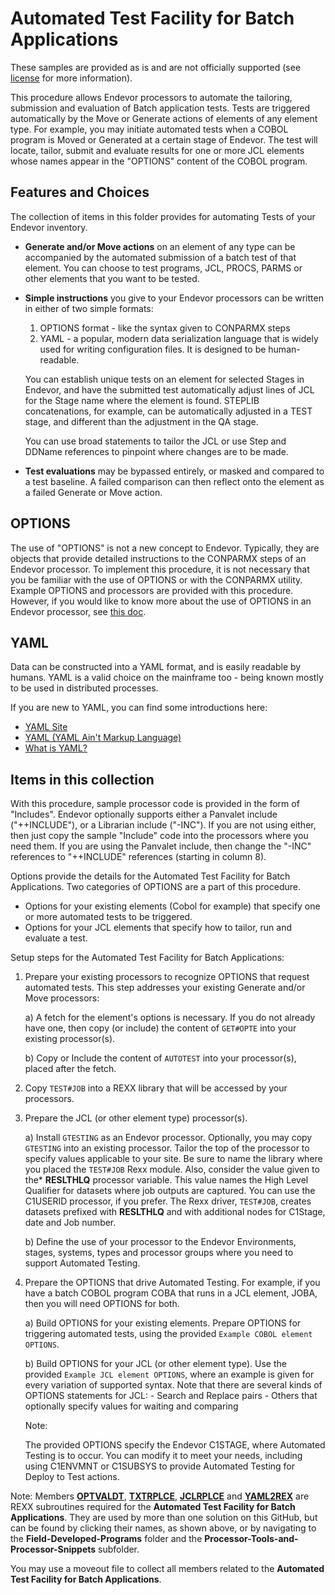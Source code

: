 # Automated Test Facility for Batch Applications

These samples are provided as is and are not officially supported (see [license](https://github.com/BroadcomMFD/broadcom-product-scripts/blob/main/LICENSE
) for more information).

This procedure allows Endevor processors to automate the tailoring, submission and evaluation of Batch application tests. Tests are triggered automatically by the Move or Generate actions of elements of any element type. For example, you may initiate automated tests when a COBOL program is Moved or Generated at a certain stage of Endevor. The test will locate, tailor, submit and evaluate results for one or more JCL elements whose names appear in the "OPTIONS" content of the COBOL program. 

## Features and  Choices
The collection of items in this folder provides for automating Tests of your Endevor inventory. 

- **Generate and/or Move actions** on an element of any type can be accompanied by the automated submission of a batch test of that element. You can choose to test programs, JCL, PROCS, PARMS or other elements that you want to be tested.

- **Simple instructions** you give to your Endevor processors can be written in either of two simple formats:
    1) OPTIONS format - like the syntax given to CONPARMX steps
    2) YAML - a popular, modern data serialization language that is widely used for writing configuration files. It is designed to be human-readable.

    You can establish unique tests on an element for selected Stages in Endevor, and have the submitted test automatically adjust lines of JCL for the Stage name where the element is found. STEPLIB concatenations,  for example, can be automatically adjusted in a TEST stage, and different than the adjustment in the QA stage. 

    You can use broad statements to tailor the JCL or use Step and DDName references to pinpoint where changes are to be made. 

- **Test evaluations** may be bypassed entirely, or masked and compared to a test baseline. A failed comparison can then reflect onto the element as a failed Generate or Move action. 

## OPTIONS

The use of "OPTIONS" is not a new concept to Endevor. Typically, they are objects that provide detailed instructions to the CONPARMX steps of an Endevor processor. To implement this procedure, it is not necessary that you be familiar with the use of OPTIONS or with the CONPARMX utility. Example OPTIONS and processors are provided with this procedure. However, if you would like to know more about the use of OPTIONS in an Endevor processor, see [this doc](https://techdocs.broadcom.com/us/en/ca-mainframe-software/devops/ca-endevor-software-change-manager/18-1/administrating/processors/processor-utilities.html#concept.dita_f657792fe5b63ba8cd9304095175664793517854_CONPARMXUtility).

## YAML 

Data can be constructed into a YAML format, and is easily readable by humans. YAML is a valid choice on the mainframe too - being known mostly to be used in distributed processes.

If you are new to YAML, you can find some introductions here:

 - [YAML Site](https://yaml.org/spec/1.2.2/)
 - [YAML (YAML Ain't Markup Language)](https://www.techtarget.com/searchitoperations/definition/YAML-YAML-Aint-Markup-Language)
 - [What is YAML?](https://www.freecodecamp.org/news/what-is-yaml-the-yml-file-format/)

## Items in this collection

With this procedure, sample processor code is provided in the form of "Includes". Endevor optionally supports either a Panvalet include ("++INCLUDE"), or a Librarian include ("-INC"). If you are not using either, then just copy the sample "Include" code into the processors where you need them. If you are using the Panvalet include, then change the "-INC" references to "++INCLUDE" references (starting in column 8).

Options provide the details for the Automated Test Facility for Batch Applications. Two categories of OPTIONS are a part of this procedure.

- Options for your existing elements (Cobol for example) that specify one or more automated tests to be triggered. 
- Options for your JCL elements that specify how to tailor, run and evaluate a test.

Setup steps for the Automated Test Facility for Batch Applications: 

1)	Prepare your existing processors to recognize OPTIONS that request automated tests. This step addresses your existing Generate and/or Move processors:

    a)  A fetch for the element's options is necessary. If you do not already have one, then copy (or include) the content of `GET#OPTE` into your existing processor(s).  

    b)  Copy or Include the content of `AUTOTEST` into your processor(s), placed after the fetch.  

2)  Copy `TEST#JOB` into a REXX library that will be accessed by your processors.

3)	Prepare the JCL (or other element type) processor(s).  

    a)	Install `GTESTING` as an Endevor processor. Optionally, you may copy `GTESTING` into an existing processor. Tailor the top of the processor to specify values applicable to your site. Be sure to name the library where you placed the `TEST#JOB` Rexx module. Also, consider the value given to the* **RESLTHLQ** processor variable. This value names the High Level Qualifier for datasets where job outputs are captured. You can use the C1USERID processor, if you prefer. The Rexx driver, `TEST#JOB`, creates datasets prefixed with **RESLTHLQ** and with additional nodes for C1Stage, date and Job number.

    b)  Define the use of your processor to the Endevor Environments, stages, systems, types and processor groups where you need to support Automated Testing.

4)  Prepare the OPTIONS that drive Automated Testing. For example, if you have a batch COBOL program COBA that runs in a JCL element, JOBA, then you will need OPTIONS for both.

    a) Build OPTIONS for your existing elements.  Prepare OPTIONS for triggering automated tests, using the provided `Example COBOL element OPTIONS`.

    b) Build OPTIONS for your JCL (or other element type). Use the provided `Example JCL element OPTIONS`, where an example is given for every variation of supported syntax. Note that there are several kinds of OPTIONS statements for JCL:
        - Search and Replace pairs
        - Others that optionally specify values for waiting and comparing 

    Note:

    The provided OPTIONS specify the Endevor C1STAGE, where Automated Testing is to occur. You can modify it to meet your needs, including using C1ENVMNT or C1SUBSYS to provide Automated Testing for Deploy to Test actions.


Note: Members **[OPTVALDT](https://github.com/BroadcomMFD/broadcom-product-scripts/blob/main/endevor/Field-Developed-Programs/Processor-Tools-and-Processor-Snippets/OPTVALDT.rex)**, **[TXTRPLCE](https://github.com/BroadcomMFD/broadcom-product-scripts/blob/main/endevor/Field-Developed-Programs/Processor-Tools-and-Processor-Snippets/TXTRPLCE.rex)**, **[JCLRPLCE](https://github.com/BroadcomMFD/broadcom-product-scripts/blob/main/endevor/Field-Developed-Programs/Processor-Tools-and-Processor-Snippets/JCLRPLCE.rex)** and **[YAML2REX](https://github.com/BroadcomMFD/broadcom-product-scripts/blob/main/endevor/Field-Developed-Programs/Processor-Tools-and-Processor-Snippets/YAML2REX.rex)** are REXX subroutines required for the **Automated Test Facility for Batch Applications**. They are used by more than one solution on this GitHub, but can be found by clicking their names, as shown above, or by navigating to the **Field-Developed-Programs** folder and the **Processor-Tools-and-Processor-Snippets** subfolder.

You may use a moveout file to collect all members related to the **Automated Test Facility for Batch Applications**.
